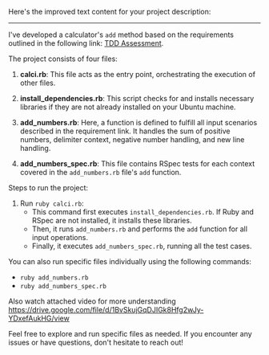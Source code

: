 Here's the improved text content for your project description:

---

I've developed a calculator's `add` method based on the requirements outlined in the following link: [TDD Assessment](https://blog.incubyte.co/blog/tdd-assessment/).

The project consists of four files:

1. **calci.rb**: This file acts as the entry point, orchestrating the execution of other files.
   
2. **install_dependencies.rb**: This script checks for and installs necessary libraries if they are not already installed on your Ubuntu machine.

3. **add_numbers.rb**: Here, a function is defined to fulfill all input scenarios described in the requirement link. It handles the sum of positive numbers, delimiter context, negative number handling, and new line handling.

4. **add_numbers_spec.rb**: This file contains RSpec tests for each context covered in the `add_numbers.rb` file's `add` function.

Steps to run the project:

1. Run `ruby calci.rb`:
   - This command first executes `install_dependencies.rb`. If Ruby and RSpec are not installed, it installs these libraries.
   - Then, it runs `add_numbers.rb` and performs the `add` function for all input operations.
   - Finally, it executes `add_numbers_spec.rb`, running all the test cases.

You can also run specific files individually using the following commands:
- `ruby add_numbers.rb`
- `ruby add_numbers_spec.rb`

Also watch attached video for more understanding
https://drive.google.com/file/d/1BvSkujGqDJIGk8Hfg2wJy-YDxefAukHG/view

Feel free to explore and run specific files as needed. If you encounter any issues or have questions, don't hesitate to reach out!

